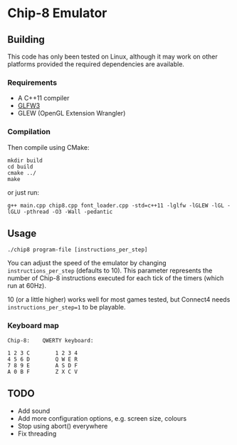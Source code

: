 # Chip-8 Emulator

## Building

This code has only been tested on Linux, although it may work on other platforms provided the required dependencies are available.

### Requirements
- A C++11 compiler
- [GLFW3](http://www.glfw.org/)
- GLEW (OpenGL Extension Wrangler)

### Compilation
Then compile using CMake:
```
mkdir build
cd build
cmake ../
make
```

or just run:
```
g++ main.cpp chip8.cpp font_loader.cpp -std=c++11 -lglfw -lGLEW -lGL -lGLU -pthread -O3 -Wall -pedantic
```

## Usage

    ./chip8 program-file [instructions_per_step]

You can adjust the speed of the emulator by changing `instructions_per_step` (defaults to 10). This parameter represents the number of Chip-8 instructions executed for each tick of the timers (which run at 60Hz).

10 (or a little higher) works well for most games tested, but Connect4 needs `instructions_per_step=1` to be playable.

### Keyboard map
    Chip-8:    QWERTY keyboard:

    1 2 3 C        1 2 3 4
    4 5 6 D        Q W E R
    7 8 9 E        A S D F
    A 0 B F        Z X C V

## TODO
- Add sound
- Add more configuration options, e.g. screen size, colours
- Stop using abort() everywhere
- Fix threading
